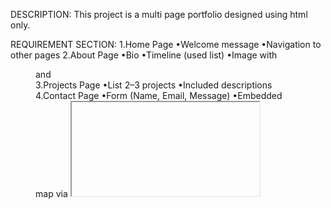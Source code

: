 DESCRIPTION:
This project is a multi page portfolio designed using html only.

REQUIREMENT SECTION:
1.Home Page
•Welcome message
•Navigation to other pages
2.About Page
•Bio
•Timeline (used list)
•Image with <figure> and <figcaption>
3.Projects Page
•List 2–3 projects
•Included descriptions
4.Contact Page
•Form (Name, Email, Message)
•Embedded map via <iframe> (optional)
5.Footer – Navigation and copyright

TECHNOLOGY USED - HTML ONLY 
